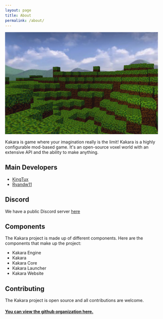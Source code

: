```yaml
---
layout: page
title: About
permalink: /about/
---
```


![An image of Kakara.](/images/kakara-example.png)

Kakara is game where your imagination really is the limit! Kakara is a highly configurable mod-based game. It's an open-source voxel world with an extensive API and the ability to make anything.

## Main Developers
- [KingTux](https://github.com/wherkamp)
- [Ryandw11](https://github.com/ryandw11)

## Discord
We have a public Discord server [here](https://discord.gg/X6Ew5nkNA6) 

## Components
The Kakara project is made up of different components. Here are the components that make up the project:
- Kakara Engine
- Kakara
- Kakara Core
- Kakara Launcher
- Kakara Website

## Contributing
The Kakara project is open source and all contributions are welcome.

#### [You can view the github organization here.](https://github.com/kakaragame) 
